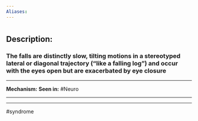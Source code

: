 ```yaml
---
Aliases:
---
```

# 
## Description:
### The falls are distinctly slow, tilting motions in a stereotyped lateral or diagonal trajectory (“like a falling log”) and occur with the eyes open but are exacerbated by eye closure

---
**Mechanism:**
**Seen in:** #Neuro 

---


---
#syndrome 